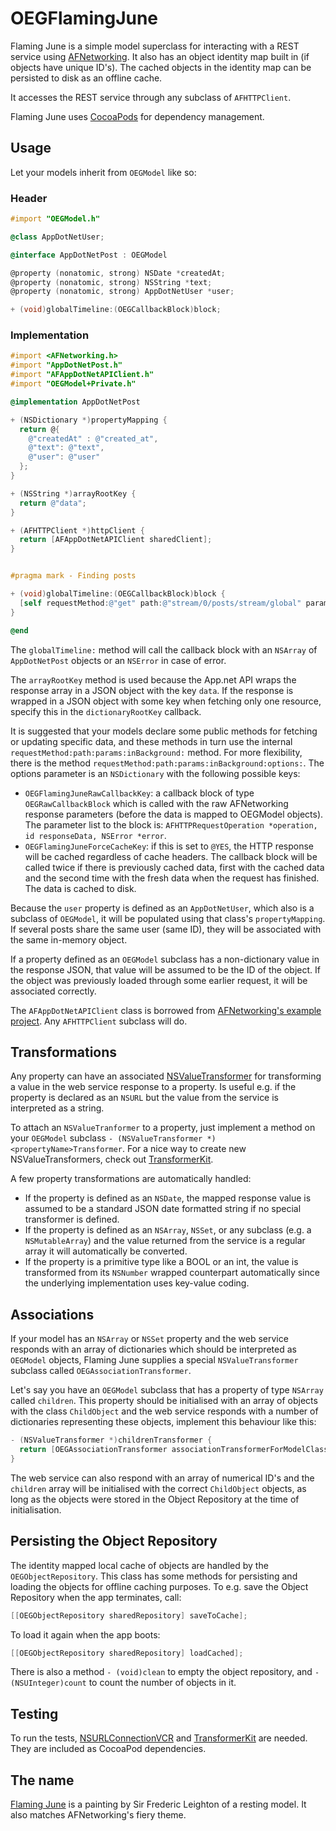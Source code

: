 # OEGFlamingJune

Flaming June is a simple model superclass for interacting with a REST service using [AFNetworking](https://github.com/AFNetworking/AFNetworking). It also has an object identity map built in (if objects have unique ID's). The cached objects in the identity map can be persisted to disk as an offline cache.

It accesses the REST service through any subclass of `AFHTTPClient`.

Flaming June uses [CocoaPods](http://cocoapods.org/) for dependency management.


## Usage

Let your models inherit from `OEGModel` like so:


### Header

```objective-c
#import "OEGModel.h"

@class AppDotNetUser;

@interface AppDotNetPost : OEGModel

@property (nonatomic, strong) NSDate *createdAt;
@property (nonatomic, strong) NSString *text;
@property (nonatomic, strong) AppDotNetUser *user;

+ (void)globalTimeline:(OEGCallbackBlock)block;
```

### Implementation

```objective-c
#import <AFNetworking.h>
#import "AppDotNetPost.h"
#import "AFAppDotNetAPIClient.h"
#import "OEGModel+Private.h"

@implementation AppDotNetPost

+ (NSDictionary *)propertyMapping {
  return @{
    @"createdAt" : @"created_at",
    @"text": @"text",
    @"user": @"user"
  };
}

+ (NSString *)arrayRootKey {
  return @"data";
}

+ (AFHTTPClient *)httpClient {
  return [AFAppDotNetAPIClient sharedClient];
}


#pragma mark - Finding posts

+ (void)globalTimeline:(OEGCallbackBlock)block {
  [self requestMethod:@"get" path:@"stream/0/posts/stream/global" params:nil inBackground:block];
}

@end
```

The `globalTimeline:` method will call the callback block with an `NSArray` of `AppDotNetPost` objects or an `NSError` in case of error.

The `arrayRootKey` method is used because the App.net API wraps the response array in a JSON object with the key `data`. If the response is wrapped in a JSON object with some key when fetching only one resource, specify this in the `dictionaryRootKey` callback.

It is suggested that your models declare some public methods for fetching or updating specific data, and these methods in turn use the internal `requestMethod:path:params:inBackground:` method. For more flexibility, there is the method `requestMethod:path:params:inBackground:options:`. The options parameter is an `NSDictionary` with the following possible keys:

- `OEGFlamingJuneRawCallbackKey`: a callback block of type `OEGRawCallbackBlock` which is called with the raw AFNetworking response parameters (before the data is mapped to OEGModel objects). The parameter list to the block is: `AFHTTPRequestOperation *operation, id responseData, NSError *error`.
- `OEGFlamingJuneForceCacheKey`: if this is set to `@YES`, the HTTP response will be cached regardless of cache headers. The callback block will be called twice if there is previously cached data, first with the cached data and the second time with the fresh data when the request has finished. The data is cached to disk.

Because the `user` property is defined as an `AppDotNetUser`, which also is a subclass of `OEGModel`, it will be populated using that class's `propertyMapping`. If several posts share the same user (same ID), they will be associated with the same in-memory object.

If a property defined as an `OEGModel` subclass has a non-dictionary value in the response JSON, that value will be assumed to be the ID of the object. If the object was previously loaded through some earlier request, it will be associated correctly.

The `AFAppDotNetAPIClient` class is borrowed from [AFNetworking's example project](https://github.com/AFNetworking/AFNetworking/tree/master/Example/Classes). Any `AFHTTPClient` subclass will do.


## Transformations

Any property can have an associated [NSValueTransformer](http://nshipster.com/nsvaluetransformer/) for transforming a value in the web service response to a property. Is useful e.g. if the property is declared as an `NSURL` but the value from the service is interpreted as a string.

To attach an `NSValueTranformer` to a property, just implement a method on your `OEGModel` subclass `- (NSValueTransformer *)<propertyName>Transformer`. For a nice way to create new NSValueTransformers, check out [TransformerKit](https://github.com/mattt/TransformerKit).

A few property transformations are automatically handled:

- If the property is defined as an `NSDate`, the mapped response value is assumed to be a standard JSON date formatted string if no special transformer is defined.
- If the property is defined as an `NSArray`, `NSSet`, or any subclass (e.g. a `NSMutableArray`) and the value returned from the service is a regular array it will automatically be converted.
- If the property is a primitive type like a BOOL or an int, the value is transformed from its `NSNumber` wrapped counterpart automatically since the underlying implementation uses key-value coding.


## Associations

If your model has an `NSArray` or `NSSet` property and the web service responds with an array of dictionaries which should be interpreted as `OEGModel` objects, Flaming June supplies a special `NSValueTransformer` subclass called `OEGAssociationTransformer`.

Let's say you have an `OEGModel` subclass that has a property of type `NSArray` called `children`. This property should be initialised with an array of objects with the class `ChildObject` and the web service responds with a number of dictionaries representing these objects, implement this behaviour like this:

```objective-c
- (NSValueTransformer *)childrenTransformer {
  return [OEGAssociationTransformer associationTransformerForModelClass:[ChildObject class]];
}
```

The web service can also respond with an array of numerical ID's and the `children` array will be initialised with the correct `ChildObject` objects, as long as the objects were stored in the Object Repository at the time of initialisation.


## Persisting the Object Repository

The identity mapped local cache of objects are handled by the `OEGObjectRepository`. This class has some methods for persisting and loading the objects for offline caching purposes. To e.g. save the Object Repository when the app terminates, call:

```objective-c
[[OEGObjectRepository sharedRepository] saveToCache];
```

To load it again when the app boots:

```objective-c
[[OEGObjectRepository sharedRepository] loadCached];
```

There is also a method `- (void)clean` to empty the object repository, and `- (NSUInteger)count` to count the number of objects in it.


## Testing

To run the tests, [NSURLConnectionVCR](https://bitbucket.org/andersc/nsurlconnectionvcr) and [TransformerKit](https://github.com/mattt/TransformerKit) are needed. They are included as CocoaPod dependencies.


## The name

[Flaming June](http://en.wikipedia.org/wiki/Flaming_June) is a painting by Sir Frederic Leighton of a resting model. It also matches AFNetworking's fiery theme.
